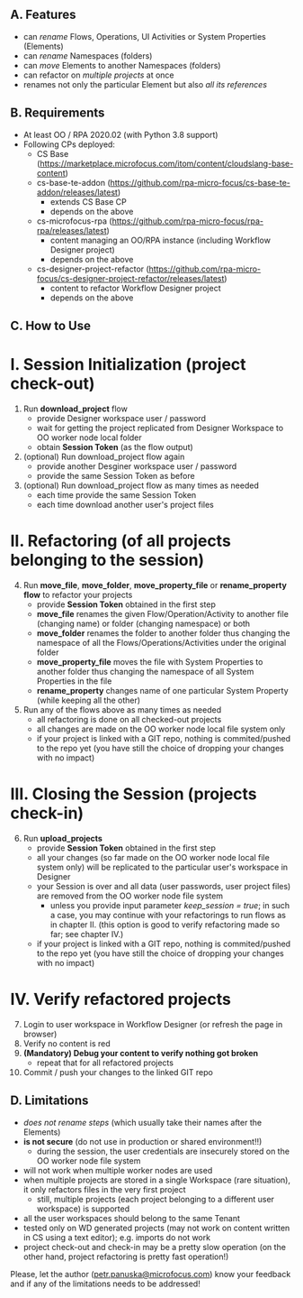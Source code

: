 A. Features
-----------
  - can _rename_ Flows, Operations, UI Activities or System Properties (Elements)
  - can _rename_ Namespaces (folders)
  - can _move_ Elements to another Namespaces (folders)
  - can refactor on _multiple projects_ at once
  - renames not only the particular Element but also _all its references_

B. Requirements
---------------
  - At least OO / RPA 2020.02 (with Python 3.8 support)
  - Following CPs deployed:
    - CS Base (https://marketplace.microfocus.com/itom/content/cloudslang-base-content)
	- cs-base-te-addon (https://github.com/rpa-micro-focus/cs-base-te-addon/releases/latest)
      - extends CS Base CP
      - depends on the above
	- cs-microfocus-rpa (https://github.com/rpa-micro-focus/rpa-rpa/releases/latest)
      - content managing an OO/RPA instance (including Workflow Designer project)
      - depends on the above
	- cs-designer-project-refactor (https://github.com/rpa-micro-focus/cs-designer-project-refactor/releases/latest)
      - content to refactor	Workflow Designer project
	  - depends on the above
    
C. How to Use
-------------
I. Session Initialization (project check-out)
=========================
  1. Run **download_project** flow
     - provide Designer workspace user / password 
     - wait for getting the project replicated from Designer Workspace to OO worker node local folder
     - obtain **Session Token** (as the flow output)
  2. (optional) Run download_project flow again
     - provide another Desginer workspace user / password
     - provide the same Session Token as before
  3. (optional) Run download_project flow as many times as needed
     - each time provide the same Session Token
     - each time download another user's project files


II. Refactoring (of all projects belonging to the session)
==========================================================
  4. Run **move_file**, **move_folder**, **move_property_file** or **rename_property flow** to refactor your projects
     - provide **Session Token** obtained in the first step
     - **move_file** renames the given Flow/Operation/Activity to another file (changing name) or folder (changing namespace) or both
     - **move_folder** renames the folder to another folder thus changing the namespace of all the Flows/Operations/Activities under the original folder
     - **move_property_file** moves the file with System Properties to another folder thus changing the namespace of all System Properties in the file
     - **rename_property** changes name of one particular System Property (while keeping all the other)
  5. Run any of the flows above as many times as needed
     - all refactoring is done on all checked-out projects
     - all changes are made on the OO worker node local file system only
     - if your project is linked with a GIT repo, nothing is commited/pushed to the repo yet (you have still the choice of dropping your changes with no impact)
   
III. Closing the Session (projects check-in)
============================================
  6. Run **upload_projects**
     - provide **Session Token** obtained in the first step
     - all your changes (so far made on the OO worker node local file system only) will be replicated to the particular user's workspace in Designer
     - your Session is over and all data (user passwords, user project files) are removed from the OO worker node file system
         - unless you provide input parameter _keep_session = true_; in such a case, you may continue with your refactorings to run flows as in chapter II. (this option is good to verify refactoring made so far; see chapter IV.)
     - if your project is linked with a GIT repo, nothing is commited/pushed to the repo yet (you have still the choice of dropping your changes with no impact)
	
IV. Verify refactored projects
==============================
  7. Login to user workspace in Workflow Designer (or refresh the page in browser)
  8. Verify no content is red
  9. **(Mandatory) Debug your content to verify nothing got broken**
      - repeat that for all refactored projects
  10. Commit / push your changes to the linked GIT repo

D. Limitations
--------------
  - _does not rename steps_ (which usually take their names after the Elements)
  - **is not secure** (do not use in production or shared environment!!)
    - during the session, the user credentials are insecurely stored on the OO worker node file system
  - will not work when multiple worker nodes are used
  - when multiple projects are stored in a single Workspace (rare situation), it only refactors files in the very first project
    - still, multiple projects (each project belonging to a different user workspace) is supported
  - all the user workspaces should belong to the same Tenant
  - tested only on WD generated projects (may not work on content written in CS using a text editor); e.g. imports do not work
  - project check-out and check-in may be a pretty slow operation (on the other hand, project refactoring is pretty fast operation!)
	
Please, let the author (petr.panuska@microfocus.com) know your feedback and if any of the limitations needs to be addressed!

